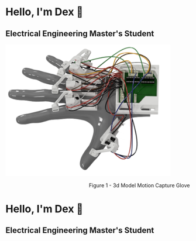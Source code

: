 <p align="right">
  <h1 align="left">Hello, I'm Dex 🤙</h1>
  <h2 align="left">Electrical Engineering Master's Student</h2>
  <img src="https://raw.githubusercontent.com/Dexray200/Dexray200/master/HandRender.png" width="450"/>
</p>
<div align="right">
  Figure 1 - 3d Model Motion Capture Glove
</div>
<div aligh="left">
  <h1 align="left">Hello, I'm Dex 🤙</h1>
  <h2 align="left">Electrical Engineering Master's Student</h2>
</div>

